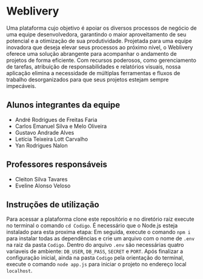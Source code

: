 # Weblivery

Uma plataforma cujo objetivo é apoiar os diversos processos de negócio de uma equipe desenvolvedora, garantindo o maior aproveitamento de seu potencial e a otimização de sua produtividade. Projetada para uma equipe inovadora que deseja elevar seus processos ao próximo nível, o Weblivery oferece uma solução abrangente para acompanhar o andamento de projetos de forma eficiente. Com recursos poderosos, como gerenciamento de tarefas, atribuição de responsabilidades e relatórios visuais, nossa aplicação elimina a necessidade de múltiplas ferramentas e fluxos de trabalho desorganizados para que seus projetos estejam sempre impecáveis. 

## Alunos integrantes da equipe

* André Rodrigues de Freitas Faria
* Carlos Emanuel Silva e Melo Oliveira
* Gustavo Andrade Alves
* Letícia Teixeira Lott Carvalho
* Yan Rodrigues Nalon

## Professores responsáveis

* Cleiton Silva Tavares
* Eveline Alonso Veloso

## Instruções de utilização

Para acessar a plataforma clone este repositório e no diretório raiz execute no terminal o comando `cd Codigo`. É necessário que o Node.js esteja instalado para esta proxima etapa: Em seguida, execute o comando `npm i` para instalar todas as dependências e crie um arquivo com o nome de `.env` na raiz da pasta `Codigo`. Dentro do arquivo `.env` são necessárias quatro variaveis de ambiente: `DB_USER`, `DB_PASS`, `SECRET` e `PORT`. Após finalizar a configuração inicial, ainda na pasta `Codigo` pela orientação do terminal, execute o comando `node app.js` para iniciar o projeto no endereço local `localhost`.
